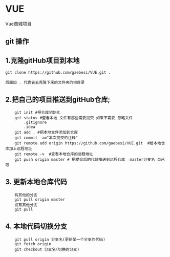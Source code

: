 # VUE
Vue商城项目

## git 操作
## 1.克隆gitHub项目到本地

```
git clone https://github.com/gaebesi/VUE.git .

后面加 . 代表省去克隆下来的文件夹的根目录
```

## 2.把自己的项目推送到gitHub仓库;

```
    git init #把仓库初始化
    git status #查看本地 文件有那些需要提交 如果不需要 忽略文件
        .gitignore
        .idea
    git add . #把本地文件添加到仓库
    git commit -am"本次提交的注释"
    git remote add origin https://github.com/gaebesi/VUE.git  #给本地仓库加上远程地址
    git remote -v  #查看本地仓库的远程地址
    git push origin master # 把提交后的代码推送到远程仓库  master分支名 自己取
```

## 3. 更新本地仓库代码
```
    有其他的分支
    git pull origin master
    没有其他分支
    git pull 
```

## 4. 本地代码切换分支
```
    git pull origin 分支名(更新某一个分支的代码)
    git fetch origin 
    git checkout 分支名(切换的分支)
```




